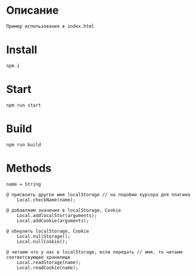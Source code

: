 # Описание

	Пример использования в index.html

# Install

	npm i

# Start

	npm run start

# Build

	npm run build

# Methods

	name = String

	@ присвоить другое имя localStorage // на подобии курсора для плагина
		Local.checkName(name); 

	@ добавляем значения в localStorage, Cookie
		Local.addlocalStor(arguments);
		Local.addCookie(arguments);

	@ обнулить localStorage, Cookie
		Local.nullStorage();
		Local.nullCookie();

	@ читаем что у нас в localStorage, если передать // имя, то читаем соответсвующее хранилище
		Local.readStorage(name);
		Local.readCookie(name);